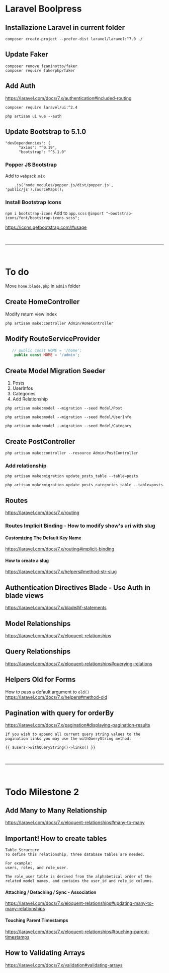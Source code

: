 # Laravel Boolpress

## Installazione Laravel in current folder
```
composer create-project --prefer-dist laravel/laravel:^7.0 ./
```
## Update Faker
```
composer remove fzaninotto/faker 
composer require fakerphp/faker
```

## Add Auth
https://laravel.com/docs/7.x/authentication#included-routing

```
composer require laravel/ui:^2.4
 
php artisan ui vue --auth
```

## Update Bootstrap to 5.1.0
  ```JS
  "devDependencies": {
        "axios": "^0.19",
        "bootstrap": "^5.1.0"
```

### Popper JS Bootstrap
Add to `webpack.mix`
```JS
    .js('node_modules/popper.js/dist/popper.js', 'public/js').sourceMaps();
```

### Install Bootstrap Icons
`npm i bootstrap-icons`
Add to `app.scss` 
`@import "~bootstrap-icons/font/bootstrap-icons.scss";`

https://icons.getbootstrap.com/#usage

<br>
<hr>
<br>

# To do 

Move `home.blade.php` in `admin` folder

## Create HomeController

Modify return view index

```
php artisan make:controller Admin/HomeController
```

## Modify RouteServiceProvider
```PHP
   // public const HOME = '/home';
    public const HOME = '/admin';
```

## Create Model Migration Seeder
1. Posts 
2. UserInfos
3. Categories
4. Add Relationship

```
php artisan make:model --migration --seed Model/Post

php artisan make:model --migration --seed Model/UserInfo

php artisan make:model --migration --seed Model/Category
```

## Create PostController 

```
php artisan make:controller --resource Admin/PostController
```

### Add relationship
```
php artisan make:migration update_posts_table --table=posts

php artisan make:migration update_posts_categories_table --table=posts
```

## Routes
https://laravel.com/docs/7.x/routing

### Routes Implicit Binding - How to modify show's uri with slug
#### Customizing The Default Key Name
https://laravel.com/docs/7.x/routing#implicit-binding

#### How to create a slug
https://laravel.com/docs/7.x/helpers#method-str-slug

## Authentication Directives Blade - Use Auth in blade views
https://laravel.com/docs/7.x/blade#if-statements

## Model Relationships
https://laravel.com/docs/7.x/eloquent-relationships

## Query Relationships
https://laravel.com/docs/7.x/eloquent-relationships#querying-relations

## Helpers Old for Forms
How to pass a default argument to `old()`
https://laravel.com/docs/7.x/helpers#method-old


## Pagination with query for orderBy

https://laravel.com/docs/7.x/pagination#displaying-pagination-results
```
If you wish to append all current query string values to the pagination links you may use the withQueryString method:

{{ $users->withQueryString()->links() }}
```

<br>
<hr>
<br>

# Todo Milestone 2 

## Add Many to Many Relationship
https://laravel.com/docs/7.x/eloquent-relationships#many-to-many

## Important! How to create tables
```
Table Structure
To define this relationship, three database tables are needed. 

For example: 
users, roles, and role_user. 

The role_user table is derived from the alphabetical order of the related model names, and contains the user_id and role_id columns.
```
#### Attaching / Detaching / Sync - Association
https://laravel.com/docs/7.x/eloquent-relationships#updating-many-to-many-relationships

#### Touching Parent Timestamps
https://laravel.com/docs/7.x/eloquent-relationships#touching-parent-timestamps

## How to Validating Arrays 
https://laravel.com/docs/7.x/validation#validating-arrays


